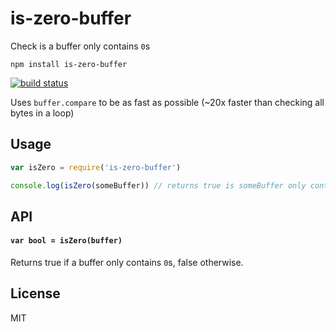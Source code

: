 # is-zero-buffer

Check is a buffer only contains `0`s

```
npm install is-zero-buffer
```

[![build status](http://img.shields.io/travis/mafintosh/is-zero-buffer.svg?style=flat)](http://travis-ci.org/mafintosh/is-zero-buffer)

Uses `buffer.compare` to be as fast as possible (~20x faster than checking all bytes in a loop)

## Usage

``` js
var isZero = require('is-zero-buffer')

console.log(isZero(someBuffer)) // returns true is someBuffer only contains 0s
```

## API

#### `var bool = isZero(buffer)`

Returns true if a buffer only contains `0`s, false otherwise.

## License

MIT
